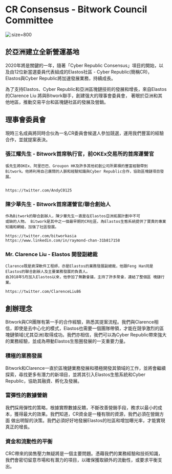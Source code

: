 
# CR Consensus - Bitwork Council Committee

![](https://s3.amazonaws.com/elastosjs.com/img/cr-regions/council-committee.jpg ':size=800')


## 於亞洲建立全新營運基地

2020年將是關鍵的一年，隨著「Cyber Republic Consensus」項目的開始，以及由12位新當選委員代表組成的Elastos社區 - Cyber Republic(簡稱CR)，
Elastos與Cyber Republic將加速發展業務，持續成長。

為了支持Elastos、Cyber Republic和亞洲區塊鏈技術的發展和增長，來自Elastos的Clarence Liu 將與Bitwork聯手，創建强大的理事會委員會，
著眼於亞洲和其他地區，推動交易平台和區塊鏈社區的發展及營銷。



## 理事會委員會

現時三名成員將同時合伙為一名CR委員會候選人參加競選，運用我們豐富的經驗合作，並就提案表決。

### 張江耀先生 - Bitwork首席執行官，前OKEx交易所的首席運營官

    張先生將OKEx、阿里巴巴、Groupon HK及許多其他初創公司所累積的豐富經驗帶到Bitwork。他將利用自己廣闊的人脈和經驗知識與Cyber Republic合作，協助區塊鏈項目發展。


    https://twitter.com/AndyC0125

### 陳少華先生 - Bitwork首席運營官/聯合創始人

    作為Bitwork的聯合創辦人，陳少華先生一直是在Elastos亞洲拓展計劃中不可
    或缺的人物。 Bitwork是其中之一個最早期的CR社區，為Elastos生態系統提供了寶貴的專業知識和網絡，加强了社區發展。

    https://twitter.com/bitworkasia
    https://www.linkedin.com/in/raymond-chan-31b817158

### Mr. Clarence Liu - Elastos 開發副總裁

    Clarence既是資深軟件工程師，亦是Elastos的業務發展副總裁，他跟Feng Han同是 Elastos的聯合創辦人及主要業務發展的負責人。
    自2018年5月加入Elastos以來，他參加了無數會議，主持了許多聚會，連結了整個區 塊鏈行業。

    https://twitter.com/ClarenceLiu86


## 創辦理念

Bitwork與CR團隊有第一手的合作經驗，熟悉其提案流程。我們與Clarence相信，即使是去中心化的模式，Elastos也需要一個團隊帶領，才能在競爭激烈的區
塊鏈領域(尤其亞洲)取得成功。我們亦相信，我們可以為Cyber Republic帶來強大的業務經驗，並成為帶動Elastos生態圈發展的一支重要力量。

### 積極的業務發展

Bitwork和Clarence一直於區塊鏈業務發展和積極開發其領域的工作，並將會繼續探索，尋找更多有潛力的新項目，並將其引入Elastos生態系統和Cyber
Republic，協助其融資、孵化及發展。

### 富彈性的數據營銷

我們採用彈性的策略，根據實際數據反饋，不斷改善營銷手段，務求以最小的成本，獲得最大的效果。我們知道，CR資金是一種有限的資源，我們必須在營銷方面
做出明智的決策。我們必須好好地發展Elastos的社區和增加曝光率，才能實現真正的增長。

### 資金和流動性的平衡

CRC帶來的拋售壓力無疑將是一個主要問題。憑藉我們的業務經驗和技術知識，我們會密切留意市場和有潛力的項目，以確保獲取額外的流動性，或要求平衡支出。
